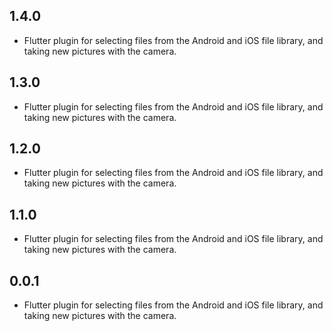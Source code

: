 ## 1.4.0

* Flutter plugin for selecting files from the Android and iOS file library, and taking new pictures with the camera.

## 1.3.0

* Flutter plugin for selecting files from the Android and iOS file library, and taking new pictures with the camera.

## 1.2.0

* Flutter plugin for selecting files from the Android and iOS file library, and taking new pictures with the camera.

## 1.1.0

* Flutter plugin for selecting files from the Android and iOS file library, and taking new pictures with the camera.

## 0.0.1

* Flutter plugin for selecting files from the Android and iOS file library, and taking new pictures with the camera.
